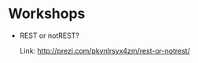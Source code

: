 Workshops
=========

* REST or notREST?
    
    Link: http://prezi.com/pkynlrsyx4zm/rest-or-notrest/
